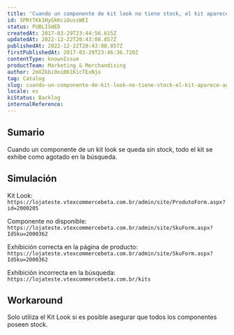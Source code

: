 ```yaml
---
title: 'Cuando un componente de kit look no tiene stock, el kit aparece agotado en la búsqueda'
id: 5PRtTKk1HyGkKciOussWEI
status: PUBLISHED
createdAt: 2017-03-29T23:44:56.615Z
updatedAt: 2022-12-22T20:43:08.857Z
publishedAt: 2022-12-22T20:43:08.857Z
firstPublishedAt: 2017-03-29T23:46:36.720Z
contentType: knownIssue
productTeam: Marketing & Merchandising
author: 2mXZkbi0oi061KicTExNjo
tag: Catalog
slug: cuando-un-componente-de-kit-look-no-tiene-stock-el-kit-aparece-agotado-en-la-busqueda
locale: es
kiStatus: Backlog
internalReference: 
---
```


## Sumario

Cuando un componente de un kit look se queda sin stock, todo el kit se exhibe como agotado en la búsqueda.

## Simulación

<!--- Conta original era automacaoqa, removemos por conta de EDU-2582 --->

Kit Look: `https://lojateste.vtexcommercebeta.com.br/admin/site/ProdutoForm.aspx?id=2000205`

Componente no disponible: `https://lojateste.vtexcommercebeta.com.br/admin/site/SkuForm.aspx?IdSku=2000362`

Exhibición correcta en la página de producto: `https://lojateste.vtexcommercebeta.com.br/admin/site/SkuForm.aspx?IdSku=2000362`

Exhibición incorrecta en la búsqueda: `https://lojateste.vtexcommercebeta.com.br/kits`

## Workaround

Solo utiliza el Kit Look si es posible asegurar que todos los componentes poseen stock.

